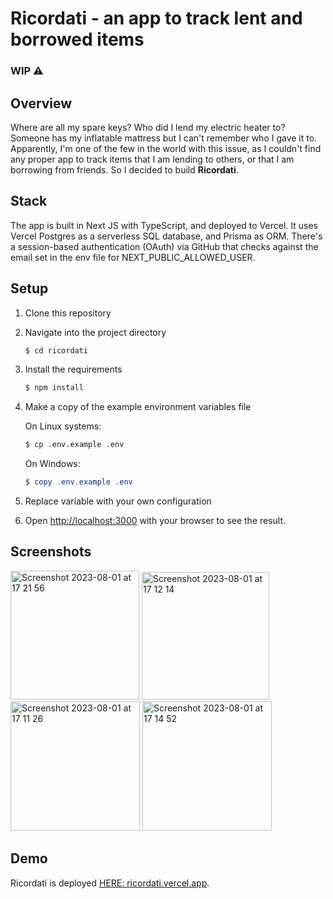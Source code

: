 # Ricordati - an app to track lent and borrowed items

### WIP ⚠️

## Overview

Where are all my spare keys? Who did I lend my electric heater to? Someone has my inflatable mattress but I can't remember who I gave it to.
Apparently, I'm one of the few in the world with this issue, as I couldn't find any proper app to track items that I am lending to others, or that I am borrowing from friends. So I decided to build **Ricordati**.

## Stack

The app is built in Next JS with TypeScript, and deployed to Vercel. It uses Vercel Postgres as a serverless SQL database, and Prisma as ORM.
There's a session-based authentication (OAuth) via GitHub that checks against the email set in the env file for NEXT_PUBLIC_ALLOWED_USER.

## Setup

1. Clone this repository
2. Navigate into the project directory
   ```bash
   $ cd ricordati
   ```
3. Install the requirements
   ```bash
   $ npm install
   ```
4. Make a copy of the example environment variables file

   On Linux systems:

   ```bash
   $ cp .env.example .env
   ```

   On Windows:

   ```powershell
   $ copy .env.example .env
   ```

5. Replace variable with your own configuration
6. Open [http://localhost:3000](http://localhost:3000) with your browser to see the result.

## Screenshots

<img width="206" alt="Screenshot 2023-08-01 at 17 21 56" src="https://github.com/irenedeni/ricordati/assets/40884485/c2ba5e4a-b12f-4040-a997-e1f08f7a18d5">

<img width="204" alt="Screenshot 2023-08-01 at 17 12 14" src="https://github.com/irenedeni/ricordati/assets/40884485/06623d4f-12e0-4a0c-bf3b-09107aaf3b4c">

<img width="207" alt="Screenshot 2023-08-01 at 17 11 26" src="https://github.com/irenedeni/ricordati/assets/40884485/9985ccda-ab68-42d4-9d05-7e8fecd29f71">

<img width="207" alt="Screenshot 2023-08-01 at 17 14 52" src="https://github.com/irenedeni/ricordati/assets/40884485/6b9ae3cb-3fb7-4f70-8bd0-768753b4716b">

## Demo

Ricordati is deployed [HERE: ricordati.vercel.app](https://ricordati.vercel.app/).
